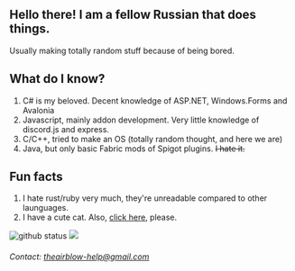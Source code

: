 ## Hello there! I am a fellow Russian that does things.
Usually making totally random stuff because of being bored.

## What do I know?
1) C# is my beloved. Decent knowledge of ASP.NET, Windows.Forms and Avalonia
2) Javascript, mainly addon development. Very little knowledge of discord.js and express.
3) C/C++, tried to make an OS (totally random thought, and here we are)
4) Java, but only basic Fabric mods of Spigot plugins. ~~I hate it.~~

## Fun facts
1) I hate rust/ruby very much, they're unreadable compared to other launguages.
2) I have a cute cat. Also, [click here](https://wipet.malwarewatch.org/), please.

<a>
  <img src="https://github-readme-stats.vercel.app/api?username=theairblow&show_icons=true&theme=algolia" alt="github status"/>
  <img src="https://github-readme-streak-stats.herokuapp.com/?user=theairblow&theme=black-ice&stroke=0000&background=060A0CD0"/>
</a>


###### Contact: [theairblow-help@gmail.com](https://www.youtube.com/watch?v=dQw4w9WgXcQ)

